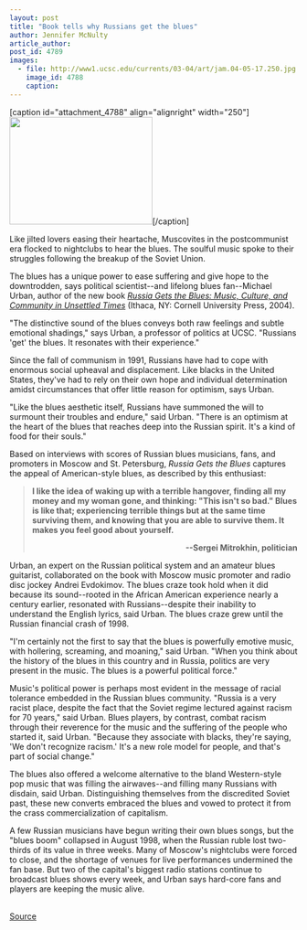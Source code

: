 ```yaml
---
layout: post
title: "Book tells why Russians get the blues"
author: Jennifer McNulty
article_author: 
post_id: 4789
images:
  - file: http://www1.ucsc.edu/currents/03-04/art/jam.04-05-17.250.jpg
    image_id: 4788
    caption: 
---
```


[caption id="attachment_4788" align="alignright" width="250"]<a href="http://dev-ucsc-news.pantheonsite.io/wp-content/uploads/2004/05/jam.04-05-17.250.jpg"><img class="size-full wp-image-4788" src="http://dev-ucsc-news.pantheonsite.io/wp-content/uploads/2004/05/jam.04-05-17.250.jpg" alt="" width="250" height="188" /></a>[/caption]
<p>
  Like jilted lovers easing their heartache, Muscovites in the postcommunist era flocked to nightclubs to hear the blues. The soulful music spoke to their struggles following the breakup of the Soviet Union.<br>
</p>
<p>
  The blues has a unique power to ease suffering and give hope to the downtrodden, says political scientist--and lifelong blues fan--Michael Urban, author of the new book <i><a href="http://www.cornellpress.cornell.edu/cup_catalog.taf?_function=detail&amp;Title_ID=4112&amp;_UserReference=3656D27A3AD8710E40AA2F7C">Russia Gets the Blues: Music, Culture, and Community in Unsettled Times</a></i> (Ithaca, NY: Cornell University Press, 2004).<br>
</p>
<p>
  "The distinctive sound of the blues conveys both raw feelings and subtle emotional shadings," says Urban, a professor of politics at UCSC. "Russians 'get' the blues. It resonates with their experience."<br>
</p>
<p>
  Since the fall of communism in 1991, Russians have had to cope with enormous social upheaval and displacement. Like blacks in the United States, they've had to rely on their own hope and individual determination amidst circumstances that offer little reason for optimism, says Urban.<br>
</p>
<p>
  "Like the blues aesthetic itself, Russians have summoned the will to surmount their troubles and endure," said Urban. "There is an optimism at the heart of the blues that reaches deep into the Russian spirit. It's a kind of food for their souls."<br>
</p>
<p>
  Based on interviews with scores of Russian blues musicians, fans, and promoters in Moscow and St. Petersburg, <i>Russia Gets the Blues</i> captures the appeal of American-style blues, as described by this enthusiast:<br>
</p>
<blockquote>
  <p>
    <b>I like the idea of waking up with a terrible hangover, finding all my money and my woman gone, and thinking: "This isn't so bad." Blues is like that; experiencing terrible things but at the same time surviving them, and knowing that you are able to survive them. It makes you feel good about yourself.<br></b>
  </p>
  <p align="right">
    <b>--Sergei Mitrokhin, politician</b>
  </p>
</blockquote>
<p>
  Urban, an expert on the Russian political system and an amateur blues guitarist, collaborated on the book with Moscow music promoter and radio disc jockey Andrei Evdokimov. The blues craze took hold when it did because its sound--rooted in the African American experience nearly a century earlier, resonated with Russians--despite their inability to understand the English lyrics, said Urban. The blues craze grew until the Russian financial crash of 1998.<br>
</p>
<p>
  "I'm certainly not the first to say that the blues is powerfully emotive music, with hollering, screaming, and moaning," said Urban. "When you think about the history of the blues in this country and in Russia, politics are very present in the music. The blues is a powerful political force."<br>
</p>
<p>
  Music's political power is perhaps most evident in the message of racial tolerance embedded in the Russian blues community. "Russia is a very racist place, despite the fact that the Soviet regime lectured against racism for 70 years," said Urban. Blues players, by contrast, combat racism through their reverence for the music and the suffering of the people who started it, said Urban. "Because they associate with blacks, they're saying, 'We don't recognize racism.' It's a new role model for people, and that's part of social change."<br>
</p>
<p>
  The blues also offered a welcome alternative to the bland Western-style pop music that was filling the airwaves--and filling many Russians with disdain, said Urban. Distinguishing themselves from the discredited Soviet past, these new converts embraced the blues and vowed to protect it from the crass commercialization of capitalism.<br>
</p>
<p>
  A few Russian musicians have begun writing their own blues songs, but the "blues boom" collapsed in August 1998, when the Russian ruble lost two-thirds of its value in three weeks. Many of Moscow's nightclubs were forced to close, and the shortage of venues for live performances undermined the fan base. But two of the capital's biggest radio stations continue to broadcast blues shows every week, and Urban says hard-core fans and players are keeping the music alive.<br>
  <br>
</p>
<p><a href="http://www1.ucsc.edu/currents/03-04/05-17/blues.html" title="Permalink to blues">Source</a></p>

